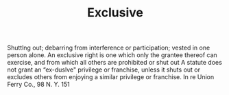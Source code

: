---
title: Exclusive
letter: E
permalink: "/definitions/bld-exclusive.html"
body: Shuttlng out; debarring from interference or participation; vested in one person
  alone. An exclusive right is one which only the grantee thereof can exercise, and
  from which all others are prohibited or shut out A statute does not grant an “ex-duslve"
  privilege or franchise, unless it shuts out or excludes others from enjoying a similar
  privilege or franchise. In re Union Ferry Co., 98 N. Y. 151
published_at: '2018-07-07'
source: Black's Law Dictionary 2nd Ed (1910)
layout: post
---
